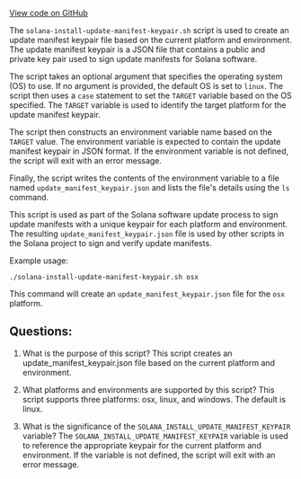 
[View code on GitHub](https://github.com/solana-labs/solana/blob/master/scripts/solana-install-update-manifest-keypair.sh)

The `solana-install-update-manifest-keypair.sh` script is used to create an update manifest keypair file based on the current platform and environment. The update manifest keypair is a JSON file that contains a public and private key pair used to sign update manifests for Solana software. 

The script takes an optional argument that specifies the operating system (OS) to use. If no argument is provided, the default OS is set to `linux`. The script then uses a `case` statement to set the `TARGET` variable based on the OS specified. The `TARGET` variable is used to identify the target platform for the update manifest keypair.

The script then constructs an environment variable name based on the `TARGET` value. The environment variable is expected to contain the update manifest keypair in JSON format. If the environment variable is not defined, the script will exit with an error message.

Finally, the script writes the contents of the environment variable to a file named `update_manifest_keypair.json` and lists the file's details using the `ls` command.

This script is used as part of the Solana software update process to sign update manifests with a unique keypair for each platform and environment. The resulting `update_manifest_keypair.json` file is used by other scripts in the Solana project to sign and verify update manifests. 

Example usage:
```
./solana-install-update-manifest-keypair.sh osx
```
This command will create an `update_manifest_keypair.json` file for the `osx` platform.
## Questions: 
 1. What is the purpose of this script?
   This script creates an update_manifest_keypair.json file based on the current platform and environment.

2. What platforms and environments are supported by this script?
   This script supports three platforms: osx, linux, and windows. The default is linux.

3. What is the significance of the `SOLANA_INSTALL_UPDATE_MANIFEST_KEYPAIR` variable?
   The `SOLANA_INSTALL_UPDATE_MANIFEST_KEYPAIR` variable is used to reference the appropriate keypair for the current platform and environment. If the variable is not defined, the script will exit with an error message.